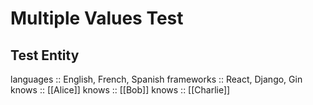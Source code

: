 # Multiple Values Test

## Test Entity
languages :: English, French, Spanish
frameworks :: React, Django, Gin
knows :: [[Alice]]
knows :: [[Bob]]
knows :: [[Charlie]]